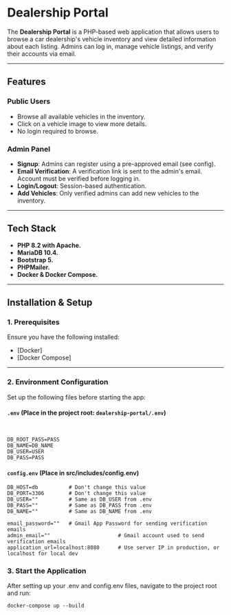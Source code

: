 # Dealership Portal

The **Dealership Portal** is a PHP-based web application that allows users to browse a car dealership's vehicle inventory and view detailed information about each listing. Admins can log in, manage vehicle listings, and verify their accounts via email.

---

## Features

### Public Users
- Browse all available vehicles in the inventory.
- Click on a vehicle image to view more details.
- No login required to browse.

### Admin Panel
- **Signup**: Admins can register using a pre-approved email (see config).
- **Email Verification**: A verification link is sent to the admin's email. Account must be verified before logging in.
- **Login/Logout**: Session-based authentication.
- **Add Vehicles**: Only verified admins can add new vehicles to the inventory.
  
---

## Tech Stack

- **PHP 8.2 with Apache.**
- **MariaDB 10.4.**
- **Bootstrap 5.**
- **PHPMailer.**
- **Docker & Docker Compose.**

---

## Installation & Setup

### 1. Prerequisites

Ensure you have the following installed:

- [Docker]
- [Docker Compose]

---

### 2. Environment Configuration

Set up the following files before starting the app:

#### `.env` (Place in the project root: `dealership-portal/.env`)

```.env


DB_ROOT_PASS=PASS
DB_NAME=DB_NAME
DB_USER=USER
DB_PASS=PASS
```

#### `config.env` (Place in src/includes/config.env)

```config.env
DB_HOST=db          # Don't change this value
DB_PORT=3306        # Don't change this value
DB_USER=""          # Same as DB_USER from .env
DB_PASS=""          # Same as DB_PASS from .env
DB_NAME=""          # Same as DB_NAME from .env

email_password=""   # Gmail App Password for sending verification emails
admin_email=""                      # Gmail account used to send verification emails
application_url=localhost:8080      # Use server IP in production, or localhost for local dev

```

### 3. Start the Application
After setting up your .env and config.env files, navigate to the project root and run:
```
docker-compose up --build

```

